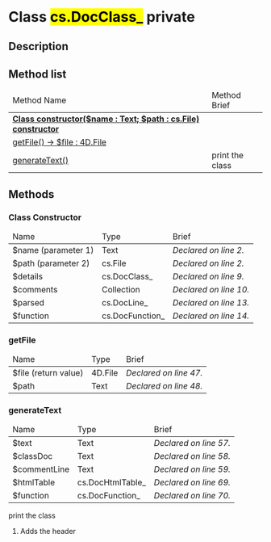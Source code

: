 <!DOCTYPE html>
<!---->
<html>
<header>
  <script src='https://cdn.jsdelivr.net/npm/mermaid/dist/mermaid.min.js'></script>
  <script src='https://cdn.jsdelivr.net/npm/marked/marked.min.js'></script>
  <script>mermaid.initialize({startOnLoad:true});</script>
  <link 
    href='https://cdn.jsdelivr.net/npm/bootstrap@5.0.0-beta2/dist/css/bootstrap.min.css'
    rel='stylesheet'
    integrity='sha384-BmbxuPwQa2lc/FVzBcNJ7UAyJxM6wuqIj61tLrc4wSX0szH/Ev+nYRRuWlolflfl'
    crossorigin='anonymous'
  >
  <script 
    src='https://cdn.jsdelivr.net/npm/bootstrap@5.0.0-beta2/dist/js/bootstrap.bundle.min.js'
    integrity='sha384-b5kHyXgcpbZJO/tY9Ul7kGkf1S0CWuKcCD38l8YkeH8z8QjE0GmW1gYU5S9FOnJ0'
    crossorigin='anonymous'
  ></script>
  <title>Class DocClass_</title>
  <meta charset='ASCII' />
  <meta name='generator' value='4D Documentation' />
</header>
<body>
<div id='content' class='container'>

<h1>Class <mark>cs.DocClass_</mark> <span class='badge bg-danger' data-bs-toggle='tooltip' title='To be use internally in a namespace' >private</span>
</h1>

<h2>Description</h2>






<h2>Method list</h2>

<table class='table table-hover'>
  <thead>
  <tr>  <td>Method Name</th>
  <td>Method Brief</th>
  </tr></thead>
  <tbody>
  <tr>
    <td class='table-success'><a href='#class-constructor'><strong>Class constructor($name : Text; $path : cs.File)<strong> <span class='badge bg-primary' data-bs-toggle='tooltip' title='Class Constructor' >constructor</span></a></td>
    <td class='table-success'></td>
  </tr>
  <tr>
    <td class='table-success'><a href='#getFile'>getFile() -> $file : 4D.File</a></td>
    <td class='table-success'></td>
  </tr>
  <tr>
    <td class='table-success'><a href='#generateText'>generateText()</a></td>
    <td class='table-success'>print the class</td>
  </tr>
</tbody>
</table>

<h2>Methods</h2>

<h3 id='class-constructor'><strong>Class Constructor</strong></h3>

<table class='table '>
  <thead>
  <tr>  <td>Name</th>
  <td>Type</th>
  <td>Brief</th>
  </tr></thead>
  <tbody>
  <tr>
    <td class='table-primary'>$name (parameter 1)</td>
    <td class='table-primary'>Text</td>
    <td class='table-primary'><em>Declared on line 2.</n></td>
  </tr>
  <tr>
    <td class='table-primary'>$path (parameter 2)</td>
    <td class='table-primary'>cs.File</td>
    <td class='table-primary'><em>Declared on line 2.</n></td>
  </tr>
  <tr>
    <td class='table-info'>$details</td>
    <td class='table-info'>cs.DocClass_</td>
    <td class='table-info'><em>Declared on line 9.</n></td>
  </tr>
  <tr>
    <td class='table-info'>$comments</td>
    <td class='table-info'>Collection</td>
    <td class='table-info'><em>Declared on line 10.</n></td>
  </tr>
  <tr>
    <td class='table-info'>$parsed</td>
    <td class='table-info'>cs.DocLine_</td>
    <td class='table-info'><em>Declared on line 13.</n></td>
  </tr>
  <tr>
    <td class='table-info'>$function</td>
    <td class='table-info'>cs.DocFunction_</td>
    <td class='table-info'><em>Declared on line 14.</n></td>
  </tr>
</tbody>
</table>



























































































































<h3 id='getFile'>getFile</h3>

<table class='table '>
  <thead>
  <tr>  <td>Name</th>
  <td>Type</th>
  <td>Brief</th>
  </tr></thead>
  <tbody>
  <tr>
    <td class='table-secondary'>$file (return value)</td>
    <td class='table-secondary'>4D.File</td>
    <td class='table-secondary'><em>Declared on line 47.</n></td>
  </tr>
  <tr>
    <td class='table-info'>$path</td>
    <td class='table-info'>Text</td>
    <td class='table-info'><em>Declared on line 48.</n></td>
  </tr>
</tbody>
</table>





















<h3 id='generateText'>generateText</h3>

<table class='table '>
  <thead>
  <tr>  <td>Name</th>
  <td>Type</th>
  <td>Brief</th>
  </tr></thead>
  <tbody>
  <tr>
    <td class='table-info'>$text</td>
    <td class='table-info'>Text</td>
    <td class='table-info'><em>Declared on line 57.</n></td>
  </tr>
  <tr>
    <td class='table-info'>$classDoc</td>
    <td class='table-info'>Text</td>
    <td class='table-info'><em>Declared on line 58.</n></td>
  </tr>
  <tr>
    <td class='table-info'>$commentLine</td>
    <td class='table-info'>Text</td>
    <td class='table-info'><em>Declared on line 59.</n></td>
  </tr>
  <tr>
    <td class='table-info'>$htmlTable</td>
    <td class='table-info'>cs.DocHtmlTable_</td>
    <td class='table-info'><em>Declared on line 69.</n></td>
  </tr>
  <tr>
    <td class='table-info'>$function</td>
    <td class='table-info'>cs.DocFunction_</td>
    <td class='table-info'><em>Declared on line 70.</n></td>
  </tr>
</tbody>
</table>

print the class










 1. Adds the header




































































</div>
    <script>
      document.getElementById('content').innerHTML =
      marked(document.getElementById('content').innerHTML);
</script>
</body>
